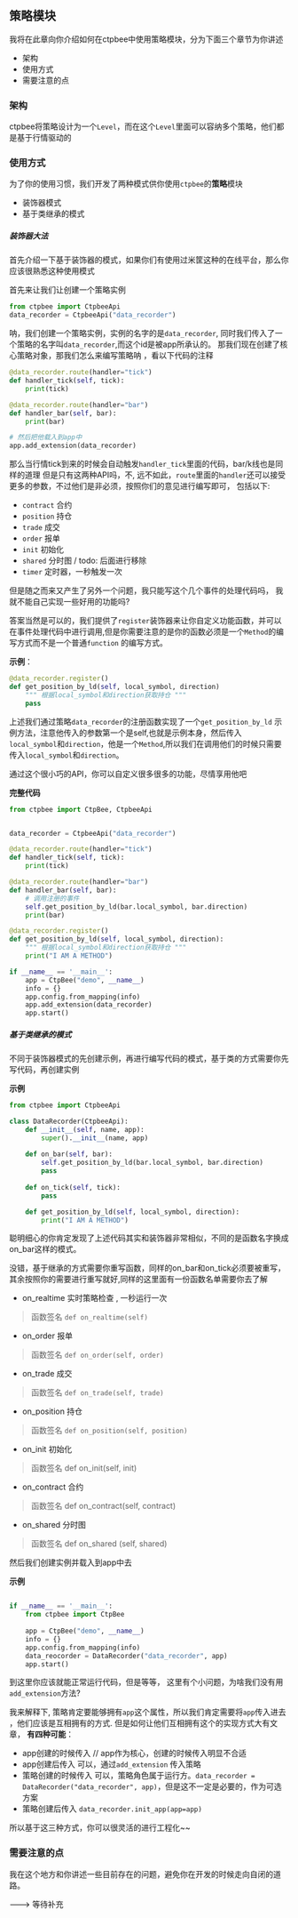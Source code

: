 ## 策略模块

我将在此章向你介绍如何在ctpbee中使用策略模块，分为下面三个章节为你讲述 
- 架构
- 使用方式
- 需要注意的点

###  架构
ctpbee将策略设计为一个`Level`，而在这个`Level`里面可以容纳多个策略，他们都是基于行情驱动的

### 使用方式 
为了你的使用习惯，我们开发了两种模式供你使用`ctpbee`的**策略**模块
- 装饰器模式
- 基于类继承的模式



##### 装饰器大法
首先介绍一下基于装饰器的模式，如果你们有使用过米筐这种的在线平台，那么你应该很熟悉这种使用模式

首先来让我们让创建一个策略实例
```python
from ctpbee import CtpbeeApi
data_recorder = CtpbeeApi("data_recorder")
```
呐，我们创建一个策略实例，实例的名字的是`data_recorder`, 
同时我们传入了一个策略的名字叫`data_recorder`,而这个id是被app所承认的。
那我们现在创建了核心策略对象，那我们怎么来编写策略呐 ，看以下代码的注释

```python
@data_recorder.route(handler="tick")
def handler_tick(self, tick):
    print(tick)

@data_recorder.route(handler="bar")
def handler_bar(self, bar):
    print(bar)

# 然后把他载入到app中
app.add_extension(data_recorder)
```
那么当行情tick到来的时候会自动触发`handler_tick`里面的代码，bar/k线也是同样的道理
但是只有这两种API吗，不, 远不如此，`route`里面的`handler`还可以接受更多的参数，不过他们是非必须，按照你们的意见进行编写即可，
包括以下:
- `contract` 合约
- `position` 持仓
- `trade`    成交
- `order`    报单
- `init`     初始化
- `shared`   分时图 / todo: 后面进行移除
- `timer`    定时器，一秒触发一次

但是随之而来又产生了另外一个问题，我只能写这个几个事件的处理代码吗， 我就不能自己实现一些好用的功能吗? 

答案当然是可以的，我们提供了`register`装饰器来让你自定义功能函数，并可以在事件处理代码中进行调用,但是你需要注意的是你的函数必须是一个`Method`的编写方式而不是一个普通`function`
的编写方式。

**示例**：
```python
@data_recorder.register()
def get_position_by_ld(self, local_symbol, direction)
    """ 根据local_symbol和direction获取持仓 """
    pass

```

上述我们通过策略`data_recorder`的注册函数实现了一个`get_position_by_ld` 示例方法，注意他传入的参数第一个是self,也就是示例本身，然后传入
`local_symbol`和`direction`，他是一个`Method`,所以我们在调用他们的时候只需要传入`local_symbol`和`direction`。

通过这个很小巧的API，你可以自定义很多很多的功能，尽情享用他吧

**完整代码**

```python
from ctpbee import CtpBee, CtpbeeApi


data_recorder = CtpbeeApi("data_recorder")

@data_recorder.route(handler="tick")
def handler_tick(self, tick):
    print(tick)

@data_recorder.route(handler="bar")
def handler_bar(self, bar):
    # 调用注册的事件
    self.get_position_by_ld(bar.local_symbol, bar.direction)    
    print(bar)

@data_recorder.register()
def get_position_by_ld(self, local_symbol, direction):
    """ 根据local_symbol和direction获取持仓 """
    print("I AM A METHOD")       

if __name__ == '__main__':
    app = CtpBee("demo", __name__)
    info = {}       
    app.config.from_mapping(info)
    app.add_extension(data_recorder)      
    app.start()      
```



##### 基于类继承的模式
不同于装饰器模式的先创建示例，再进行编写代码的模式，基于类的方式需要你先写代码，再创建实例

**示例**
```python
from ctpbee import CtpbeeApi

class DataRecorder(CtpbeeApi):
    def __init__(self, name, app):
        super().__init__(name, app)
    
    def on_bar(self, bar):
        self.get_position_by_ld(bar.local_symbol, bar.direction)            
        pass
    
    def on_tick(self, tick):
        pass

    def get_position_by_ld(self, local_symbol, direction):
        print("I AM A METHOD")
```
聪明细心的你肯定发现了上述代码其实和装饰器非常相似，不同的是函数名字换成on_bar这样的模式。

没错，基于继承的方式需要你重写函数，同样的on_bar和on_tick必须要被重写，其余按照你的需要进行重写就好,同样的这里面有一份函数名单需要你去了解

- on_realtime  实时策略检查 , 一秒运行一次

> 函数签名
`def on_realtime(self)`

- on_order    报单

> 函数签名
`def on_order(self, order)`

- on_trade    成交

> 函数签名
`def on_trade(self, trade)`

- on_position    持仓

> 函数签名
`def on_position(self, position)`

- on_init       初始化

> 函数签名 def on_init(self, init)

- on_contract     合约

> 函数签名 def on_contract(self, contract)

- on_shared     分时图

> 函数签名 def on_shared (self, shared)

然后我们创建实例并载入到app中去

**示例**
```python

if __name__ == '__main__':
    from ctpbee import CtpBee
   
    app = CtpBee("demo", __name__) 
    info = {}        
    app.config.from_mapping(info)
    data_reocorder = DataRecorder("data_recorder", app)
    app.start()
```
到这里你应该就能正常运行代码，但是等等， 这里有个小问题，为啥我们没有用`add_extension`方法?
 
 我来解释下, 策略肯定要能够拥有`app`这个属性，所以我们肯定需要将`app`传入进去 ，他们应该是互相拥有的方式.
 但是如何让他们互相拥有这个的实现方式大有文章，
 **有四种可能**：
 
 -  app创建的时候传入 //  app作为核心，创建的时候传入明显不合适 
 -  app创建后传入        可以，通过`add_extension` 传入策略
 -  策略创建的时候传入    可以，策略角色属于运行方。`data_recorder = DataRecorder("data_recorder", app)`，但是这不一定是必要的，作为可选方案
 -  策略创建后传入       `data_recorder.init_app(app=app)`

所以基于这三种方式，你可以很灵活的进行工程化~~ 


### 需要注意的点

我在这个地方和你讲述一些目前存在的问题，避免你在开发的时候走向自闭的道路。

---> 等待补充


